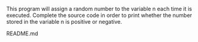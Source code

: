 This program will assign a random number to the variable n each time it is executed. Complete the source code in order to print whether the number stored in the variable n is positive or negative.



 README.md
